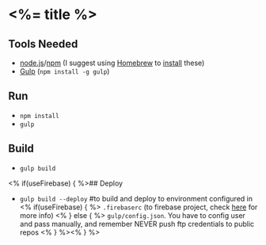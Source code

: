# <%= title %>

## Tools Needed
- [node.js](http://nodejs.org/)/[npm](https://npmjs.org/) (I suggest using [Homebrew](http://brew.sh/) to [install](http://madebyhoundstooth.com/blog/install-node-with-homebrew-on-os-x/) these)
- [Gulp](http://gulpjs.com/) (`npm install -g gulp`)

## Run
- `npm install`
- `gulp`

## Build
- `gulp build`

<% if(useFirebase) { %>## Deploy
- `gulp build --deploy` #to build and deploy to environment configured in <% if(useFirebase) { %> `.firebaserc` (to firebase project, check [here](https://firebase.google.com/docs/cli/#deployment) for more info) <% } else { %> `gulp/config.json`. You have to config user and pass manually, and remember NEVER push ftp credentials to public repos <% } %><% } %>
